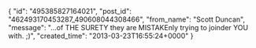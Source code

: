  {
   "id": "495385827164021",
   "post_id": "462493170453287_490608044308466",
   "from_name": "Scott Duncan",
   "message": "...of THE SURETY they are MISTAKEnly trying to joinder YOU with. ;)",
   "created_time": "2013-03-23T16:55:24+0000"
 }
